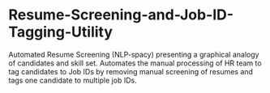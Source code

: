 # Resume-Screening-and-Job-ID-Tagging-Utility
Automated Resume Screening (NLP-spacy) presenting a graphical analogy of candidates and skill set. Automates the manual processing of HR team to tag candidates to Job IDs by removing manual screening of resumes and tags one candidate to multiple job IDs.
